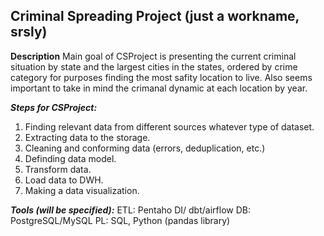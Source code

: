 ## Criminal Spreading Project (just a workname, srsly)

**Description**
Main goal of CSProject is presenting the current criminal situation by state and the largest cities in the states, ordered by crime category for purposes finding the most safity location to live.
Also seems important to take in mind the crimanal dynamic at each location by year.

***Steps for CSProject:***
1. Finding relevant data from different sources whatever type of dataset.
2. Extracting data to the storage.
3. Cleaning and conforming data (errors, deduplication, etc.) 
4. Definding data model.
5. Transform data.
6. Load data to DWH.
7. Making a data visualization.

***Tools (will be specified):***
ETL: Pentaho DI/ dbt/airflow
DB: PostgreSQL/MySQL
PL: SQL, Python (pandas library)

